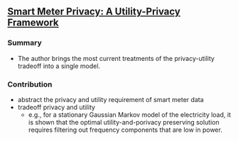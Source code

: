 ## [Smart Meter Privacy: A Utility-Privacy Framework](http://ieeexplore.ieee.org/xpl/articleDetails.jsp?arnumber=6102315)


### Summary
- The author brings the most current treatments of the privacy-utility tradeoff into a single model.
  


### Contribution
- abstract the privacy and utility requirement of smart meter data
- tradeoff privacy and utility 
  - e.g., for a stationary Gaussian Markov model of the electricity load, it is shown that the optimal utility-and-porivacy preserving solution requires filtering out frequency components that are low in power.
